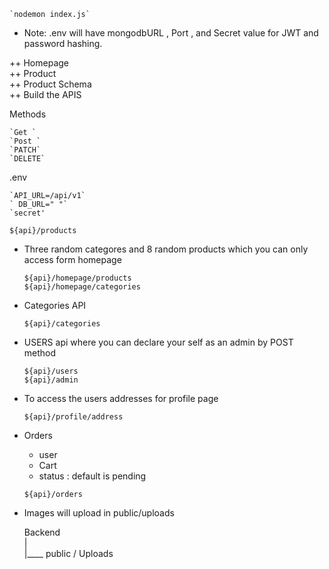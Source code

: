 

    `nodemon index.js`

    
- Note: 
    .env will have mongodbURL , Port , and Secret value for JWT and password hashing. 
    
++ Homepage <br>
++ Product <br>
++ Product Schema <br> 
++ Build the APIS <br> 

Methods

    `Get `
    `Post `
    `PATCH`
    `DELETE`



.env <br>

    `API_URL=/api/v1` 
    ` DB_URL=" "`
    `secret'



`${api}/products`

- Three random categores and 8 random products which you can only access form homepage<br>

    `${api}/homepage/products` <br>
    `${api}/homepage/categories`

- Categories API

    `${api}/categories`

- USERS api where you can declare your self as an admin by POST method

    `${api}/users`<br>
    `${api}/admin`

- To access the users addresses for profile page

    `${api}/profile/address`<br>

- Orders 
    - user 
    - Cart
    - status : default is pending 

    `${api}/orders`


- Images will upload in public/uploads
 
    
   
     Backend<br> 
        |<br>
        |____ public / Uploads 


